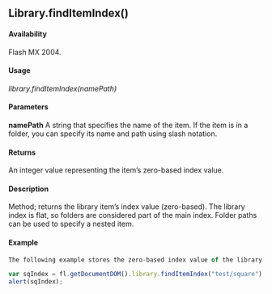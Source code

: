 ## Library.findItemIndex()

#### Availability

Flash MX 2004.

#### Usage

*library.findItemIndex(namePath)*

#### Parameters

**namePath** A string that specifies the name of the item. If the item is in a folder, you can specify its name and path using slash notation.

#### Returns

An integer value representing the item’s zero-based index value.

#### Description

Method; returns the library item’s index value (zero-based). The library index is flat, so folders are considered part of the main index. Folder paths can be used to specify a nested item.

#### Example

```javascript
The following example stores the zero-based index value of the library item square, which is in the test folder, in the variable sqIndex, and then displays the index value in a dialog box:

var sqIndex = fl.getDocumentDOM().library.findItemIndex("test/square"); 
alert(sqIndex);

```
